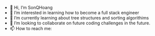 - 👋 Hi, I’m SonQHoang
- 👀 I’m interested in learning how to become a full stack engineer
- 🌱 I’m currently learning about tree structures and sorting algorithims
- 💞️ I’m looking to collaborate on future coding challenges in the future.
- 📫 How to reach me:

<!---
SonQHoang/SonQHoang is a ✨ special ✨ repository because its `README.md` (this file) appears on your GitHub profile.
You can click the Preview link to take a look at your changes.
--->
